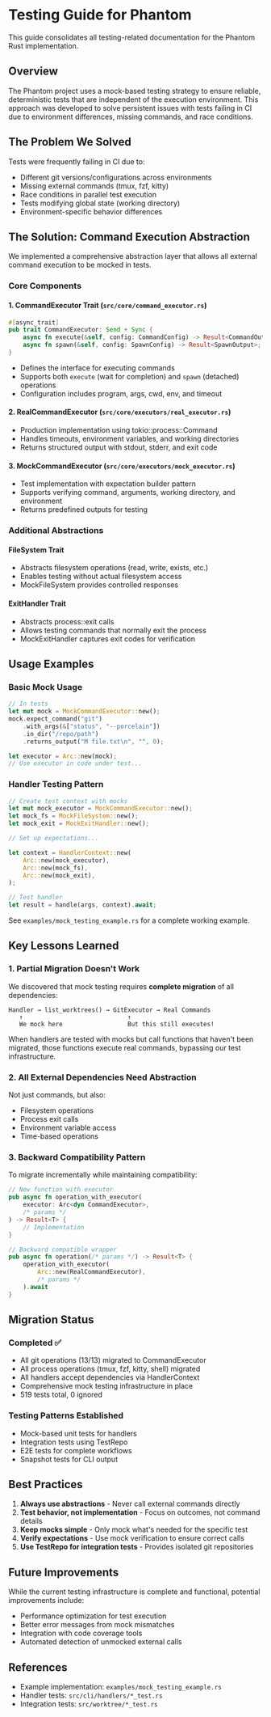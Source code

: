 # Testing Guide for Phantom

This guide consolidates all testing-related documentation for the Phantom Rust implementation.

## Overview

The Phantom project uses a mock-based testing strategy to ensure reliable, deterministic tests that are independent of the execution environment. This approach was developed to solve persistent issues with tests failing in CI due to environment differences, missing commands, and race conditions.

## The Problem We Solved

Tests were frequently failing in CI due to:
- Different git versions/configurations across environments
- Missing external commands (tmux, fzf, kitty)
- Race conditions in parallel test execution
- Tests modifying global state (working directory)
- Environment-specific behavior differences

## The Solution: Command Execution Abstraction

We implemented a comprehensive abstraction layer that allows all external command execution to be mocked in tests.

### Core Components

#### 1. CommandExecutor Trait (`src/core/command_executor.rs`)

```rust
#[async_trait]
pub trait CommandExecutor: Send + Sync {
    async fn execute(&self, config: CommandConfig) -> Result<CommandOutput>;
    async fn spawn(&self, config: SpawnConfig) -> Result<SpawnOutput>;
}
```

- Defines the interface for executing commands
- Supports both `execute` (wait for completion) and `spawn` (detached) operations
- Configuration includes program, args, cwd, env, and timeout

#### 2. RealCommandExecutor (`src/core/executors/real_executor.rs`)

- Production implementation using tokio::process::Command
- Handles timeouts, environment variables, and working directories
- Returns structured output with stdout, stderr, and exit code

#### 3. MockCommandExecutor (`src/core/executors/mock_executor.rs`)

- Test implementation with expectation builder pattern
- Supports verifying command, arguments, working directory, and environment
- Returns predefined outputs for testing

### Additional Abstractions

#### FileSystem Trait
- Abstracts filesystem operations (read, write, exists, etc.)
- Enables testing without actual filesystem access
- MockFileSystem provides controlled responses

#### ExitHandler Trait
- Abstracts process::exit calls
- Allows testing commands that normally exit the process
- MockExitHandler captures exit codes for verification

## Usage Examples

### Basic Mock Usage

```rust
// In tests
let mut mock = MockCommandExecutor::new();
mock.expect_command("git")
    .with_args(&["status", "--porcelain"])
    .in_dir("/repo/path")
    .returns_output("M file.txt\n", "", 0);

let executor = Arc::new(mock);
// Use executor in code under test...
```

### Handler Testing Pattern

```rust
// Create test context with mocks
let mut mock_executor = MockCommandExecutor::new();
let mock_fs = MockFileSystem::new();
let mock_exit = MockExitHandler::new();

// Set up expectations...

let context = HandlerContext::new(
    Arc::new(mock_executor),
    Arc::new(mock_fs),
    Arc::new(mock_exit),
);

// Test handler
let result = handle(args, context).await;
```

See `examples/mock_testing_example.rs` for a complete working example.

## Key Lessons Learned

### 1. Partial Migration Doesn't Work

We discovered that mock testing requires **complete migration** of all dependencies:

```
Handler → list_worktrees() → GitExecutor → Real Commands
   ↑                             ↑
   We mock here                  But this still executes!
```

When handlers are tested with mocks but call functions that haven't been migrated, those functions execute real commands, bypassing our test infrastructure.

### 2. All External Dependencies Need Abstraction

Not just commands, but also:
- Filesystem operations
- Process exit calls
- Environment variable access
- Time-based operations

### 3. Backward Compatibility Pattern

To migrate incrementally while maintaining compatibility:

```rust
// New function with executor
pub async fn operation_with_executor(
    executor: Arc<dyn CommandExecutor>,
    /* params */
) -> Result<T> {
    // Implementation
}

// Backward compatible wrapper
pub async fn operation(/* params */) -> Result<T> {
    operation_with_executor(
        Arc::new(RealCommandExecutor),
        /* params */
    ).await
}
```

## Migration Status

### Completed ✅
- All git operations (13/13) migrated to CommandExecutor
- All process operations (tmux, fzf, kitty, shell) migrated
- All handlers accept dependencies via HandlerContext
- Comprehensive mock testing infrastructure in place
- 519 tests total, 0 ignored

### Testing Patterns Established
- Mock-based unit tests for handlers
- Integration tests using TestRepo
- E2E tests for complete workflows
- Snapshot tests for CLI output

## Best Practices

1. **Always use abstractions** - Never call external commands directly
2. **Test behavior, not implementation** - Focus on outcomes, not command details
3. **Keep mocks simple** - Only mock what's needed for the specific test
4. **Verify expectations** - Use mock verification to ensure correct calls
5. **Use TestRepo for integration tests** - Provides isolated git repositories

## Future Improvements

While the current testing infrastructure is complete and functional, potential improvements include:
- Performance optimization for test execution
- Better error messages from mock mismatches
- Integration with code coverage tools
- Automated detection of unmocked external calls

## References

- Example implementation: `examples/mock_testing_example.rs`
- Handler tests: `src/cli/handlers/*_test.rs`
- Integration tests: `src/worktree/*_test.rs`